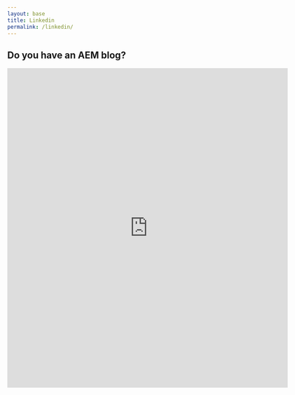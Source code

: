 ```yaml
---
layout: base
title: Linkedin
permalink: /linkedin/
---
```



## Do you have an AEM blog?

<iframe class="google_doc" src="https://docs.google.com/forms/d/e/1FAIpQLSfNRR2hTbpIts95C5Z1zzqq99THz9M1wRbfsQNwe0VXrGgPwQ/viewform?embedded=true" width="640" height="730" frameborder="0" marginheight="0" marginwidth="0">Loading…</iframe>


